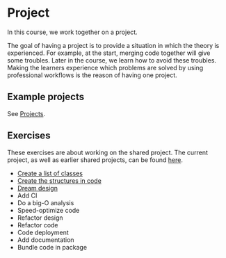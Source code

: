 # Project

In this course, we work together on a project.

The goal of having a project is to provide a situation in which the theory is 
experienced. For example, at the start, merging code together will give
some troubles. Later in the course, we learn how to avoid these troubles.
Making the learners experience which problems are solved by 
using professional workflows is the reason of having one project.

## Example projects

See [Projects](projects.md).

## Exercises

These exercises are about working on the shared project.
The current project, as well as earlier shared projects,
can be found [here](../misc/projects.md).

- [Create a list of classes](create_class_list.md)
- [Create the structures in code](create_structs.md)
- [Dream design](dream_design.md)
- Add CI
- Do a big-O analysis
- Speed-optimize code
- Refactor design
- Refactor code
- Code deployment
- Add documentation
- Bundle code in package
